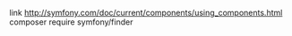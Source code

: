 link  http://symfony.com/doc/current/components/using_components.html
composer require symfony/finder